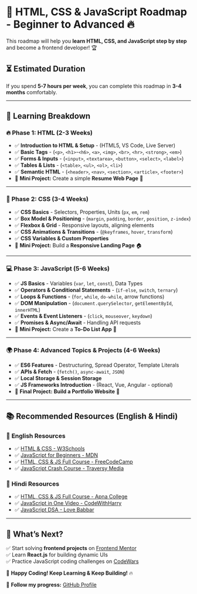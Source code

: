 # 🚀 HTML, CSS & JavaScript Roadmap - Beginner to Advanced 🔥

This roadmap will help you **learn HTML, CSS, and JavaScript step by step** and become a frontend developer! 🏆  

## ⏳ Estimated Duration  
If you spend **5-7 hours per week**, you can complete this roadmap in **3-4 months** comfortably.  

---

## 📅 Learning Breakdown  

### 🔥 **Phase 1: HTML (2-3 Weeks)**
- ✅ **Introduction to HTML & Setup** - (HTML5, VS Code, Live Server)
- ✅ **Basic Tags** - (`<p>`, `<h1>`-`<h6>`, `<a>`, `<img>`, `<br>`, `<hr>`, `<strong>`, `<em>`)
- ✅ **Forms & Inputs** - (`<input>`, `<textarea>`, `<button>`, `<select>`, `<label>`)
- ✅ **Tables & Lists** - (`<table>`, `<ul>`, `<ol>`, `<li>`)
- ✅ **Semantic HTML** - (`<header>`, `<nav>`, `<section>`, `<article>`, `<footer>`)
- 🎯 **Mini Project:** Create a simple **Resume Web Page** 📝

---

### 🎨 **Phase 2: CSS (3-4 Weeks)**
- ✅ **CSS Basics** - Selectors, Properties, Units (`px`, `em`, `rem`)
- ✅ **Box Model & Positioning** - (`margin`, `padding`, `border`, `position`, `z-index`)
- ✅ **Flexbox & Grid** - Responsive layouts, aligning elements
- ✅ **CSS Animations & Transitions** - (`@keyframes`, `hover`, `transform`)
- ✅ **CSS Variables & Custom Properties**
- 🎯 **Mini Project:** Build a **Responsive Landing Page** 🏠

---

### 💻 **Phase 3: JavaScript (5-6 Weeks)**
- ✅ **JS Basics** - Variables (`var`, `let`, `const`), Data Types
- ✅ **Operators & Conditional Statements** - (`if-else`, `switch`, `ternary`)
- ✅ **Loops & Functions** - (`for`, `while`, `do-while`, arrow functions)
- ✅ **DOM Manipulation** - (`document.querySelector`, `getElementById`, `innerHTML`)
- ✅ **Events & Event Listeners** - (`click`, `mouseover`, `keydown`)
- ✅ **Promises & Async/Await** - Handling API requests
- 🎯 **Mini Project:** Create a **To-Do List App** 📝

---

### 🌍 **Phase 4: Advanced Topics & Projects (4-6 Weeks)**
- ✅ **ES6 Features** - Destructuring, Spread Operator, Template Literals
- ✅ **APIs & Fetch** - (`fetch()`, `async-await`, `JSON`)
- ✅ **Local Storage & Session Storage**
- ✅ **JS Frameworks Introduction** - (React, Vue, Angular - optional)
- 🎯 **Final Project:** **Build a Portfolio Website** 🎨

---

## 📚 Recommended Resources (English & Hindi)  

### 📖 **English Resources**  
- ✅ [HTML & CSS - W3Schools](https://www.w3schools.com/)  
- ✅ [JavaScript for Beginners - MDN](https://developer.mozilla.org/en-US/docs/Web/JavaScript)  
- ✅ [HTML, CSS & JS Full Course - FreeCodeCamp](https://www.youtube.com/watch?v=UB1O30fR-EE)  
- ✅ [JavaScript Crash Course - Traversy Media](https://www.youtube.com/watch?v=hdI2bqOjy3c)  

### 📖 **Hindi Resources**  
- ✅ [HTML, CSS & JS Full Course - Apna College](https://www.youtube.com/watch?v=HcOc7P5BMi4)  
- ✅ [JavaScript in One Video - CodeWithHarry](https://www.youtube.com/watch?v=onbBV0uFVpo)  
- ✅ [JavaScript DSA - Love Babbar](https://www.youtube.com/watch?v=My7M14O4dhE)  

---

## 🎯 What’s Next?  
✅ Start solving **frontend projects** on [Frontend Mentor](https://www.frontendmentor.io/)  
✅ Learn **React.js** for building dynamic UIs  
✅ Practice JavaScript coding challenges on [CodeWars](https://www.codewars.com/)  

🚀 **Happy Coding! Keep Learning & Keep Building!** 🔥

🔗 **Follow my progress:** [GitHub Profile](https://github.com/iankushsingh)

